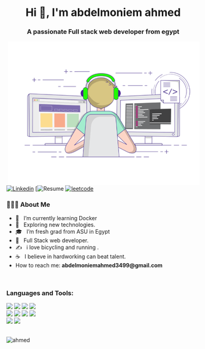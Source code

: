 <h1 align="center">Hi 👋, I'm abdelmoniem ahmed</h1>
<h3 align="center">A passionate Full stack web developer from egypt</h3>
<img align="right" alt="GIF" src="https://raw.githubusercontent.com/devSouvik/devSouvik/master/gif3.gif" width="500"/>

[![Linkedin](https://img.shields.io/badge/-LinkedIn-blue?style=flat&logo=Linkedin&logoColor=white)](https://www.linkedin.com/in/abdelmoniem-ahmed-271b39165/)
[![Resume](https://drive.google.com/file/d/1G40v19Zh2Vt5iz9-LGnqahH4JsM0ikMs/view?usp=sharing)
[![leetcode](https://img.shields.io/badge/LeetCode-<COLOR>.svg)](https://leetcode.com/abdelmoniemahmed3499/)

<h3> 👨🏻‍💻 About Me </h3>

- 🔭 &nbsp; I’m currently learning Docker
- 🤔 &nbsp; Exploring new technologies.
- 🎓 &nbsp; I’m fresh grad from ASU in Egypt
- 💼 &nbsp; Full Stack web developer.
- ✍️ &nbsp; i love bicycling and running .
- ☕ &nbsp; I believe in hardworking can beat talent. 
- How to reach me: __abdelmoniemahmed3499@gmail.com__
&nbsp;
<br>


### Languages and Tools: 


<p>
  <code><img width="15%" src="https://www.vectorlogo.zone/logos/javascript/javascript-ar21.svg"></code>
  <code><img width="15%" src="https://www.vectorlogo.zone/logos/typescriptlang/typescriptlang-ar21.svg"></code>
  <code><img width="15%" src="https://www.vectorlogo.zone/logos/git-scm/git-scm-ar21.svg"></code>
  <code><img width="15%" src="https://www.vectorlogo.zone/logos/w3_html5/w3_html5-ar21.svg"></code>
  <br/>
  <code><img width="15%" src="https://www.vectorlogo.zone/logos/netlifyapp_watercss/netlifyapp_watercss-ar21.svg"></code>
  <code><img width="15%" src="https://www.vectorlogo.zone/logos/reactjs/reactjs-ar21.svg"></code>
  <code><img width="15%" src="https://www.vectorlogo.zone/logos/getbootstrap/getbootstrap-ar21.svg"></code>
  <code><img width="15%" src="https://www.vectorlogo.zone/logos/sass-lang/sass-lang-ar21.svg"></code>
  <br/>
    <code><img width="15%" src="https://www.vectorlogo.zone/logos/jestjsio/jestjsio-ar21.svg"></code>
     <code><img width="15%" src="https://www.vectorlogo.zone/logos/angular/angular-ar21.svg"></code>

  
  


</p>
<br/>
<img src="https://github-profile-trophy.vercel.app/?username=3bdelmoniemahmed11&row=1&column=6" alt="ahmed"/>
